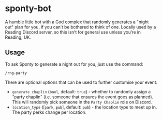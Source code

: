 # sponty-bot

A humble little bot with a God complex that randomly generates a "night out" plan for you, if you can't be bothered to think of one. Locally used by a Reading Discord server, so this isn't for general use unless you're in Reading, UK.

## Usage

To ask Sponty to generate a night out for you, just use the command:

```sh
/rng-party
```

There are optional options that can be used to further customise your event:

* `generate_chaplin` (`bool`, default: `true`) - whether to randomly assign a "party chaplin" (i.e. someone that ensures the event goes as planned). This will randomly pick someone in the `Party Chaplin` role on Discord.
* `location_type` ([`park`, `pub`], default: `pub`) - the location type to meet up in. The party perks change per location.